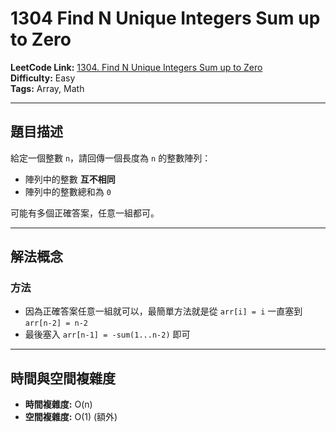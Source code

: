 # 1304 Find N Unique Integers Sum up to Zero

**LeetCode Link:** [1304. Find N Unique Integers Sum up to Zero](https://leetcode.com/problems/find-n-unique-integers-sum-up-to-zero/)  
**Difficulty:** Easy  
**Tags:** Array, Math

---

## 題目描述
給定一個整數 `n`，請回傳一個長度為 `n` 的整數陣列：  
- 陣列中的整數 **互不相同**  
- 陣列中的整數總和為 `0`

可能有多個正確答案，任意一組都可。

---

## 解法概念

### 方法
- 因為正確答案任意一組就可以，最簡單方法就是從 `arr[i] = i` 一直塞到 `arr[n-2] = n-2`
- 最後塞入 `arr[n-1] = -sum(1...n-2)` 即可

---

## 時間與空間複雜度
- **時間複雜度:** O(n)  
- **空間複雜度:** O(1) (額外)